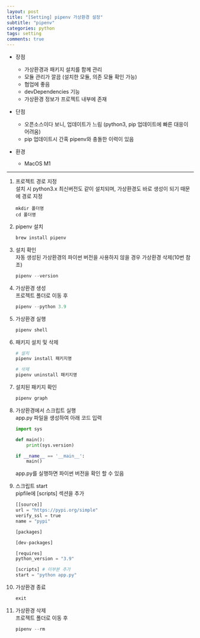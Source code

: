 ```yaml
---
layout: post
title: "[Setting] pipenv 가상환경 설정"
subtitle: "pipenv"
categories: python
tags: setting
comments: true
---
```



* 장점
    - 가상환경과 패키지 설치를 함께 관리
    - 모듈 관리가 깔끔 (설치한 모듈, 의존 모듈 확인 가능)
    - 협업에 좋음
    - devDependencies 기능
    - 가상환경 정보가 프로젝트 내부에 존재
* 단점
    - 오픈소스이다 보니, 업데이트가 느림 (python3, pip 업데이트에 빠른 대응이 어려움)
    - pip 업데이트시 간혹 pipenv와 충돌한 이력이 있음

* 환경
    - MacOS M1

* * *

1. 프로젝트 경로 지정<br>
설치 시 python3.x 최신버전도 같이 설치되며, 가상환경도 바로 생성이 되기 때문에 경로 지정
    ```
    mkdir 폴더명
    cd 폴더명
    ```

2. pipenv 설치
    ```python
    brew install pipenv
    ```

3. 설치 확인<br>
    자동 생성된 가상환경의 파이썬 버전을 사용하지 않을 경우 가상환경 삭제(10번 참조)
    ```python
    pipenv --version
    ```

4. 가상환경 생성<br>
    프로젝트 폴더로 이동 후
    ```python
    pipenv --python 3.9
    ```

5. 가상환경 실행
    ```python
    pipenv shell
    ```

6. 패키지 설치 및 삭제
    ```python
    # 설치
    pipenv install 패키지명
    
    # 삭제
    pipenv uninstall 패키지명
    ```

7. 설치된 패키지 확인
    ```python
    pipenv graph
    ```

8. 가상환경에서 스크립트 실행<br>
    app.py 파일을 생성하여 아래 코드 입력
    ```python
    import sys

    def main():
        print(sys.version)

    if __name__ == '__main__':
        main()
    ```
    app.py를 실행하면 파이썬 버전을 확인 할 수 있음

9. 스크립트 start<br>
    pipfile에 [scripts] 섹션을 추가
    ```python
    [[source]]
    url = "https://pypi.org/simple"
    verify_ssl = true
    name = "pypi"

    [packages]

    [dev-packages]

    [requires]
    python_version = "3.9"

    [scripts] # 이부분 추가
    start = "python app.py"
    ```

10. 가상환경 종료
    ```python
    exit
    ```

11. 가상환경 삭제<br>
    프로젝트 폴더로 이동 후
    ```python
    pipenv --rm
    ```

